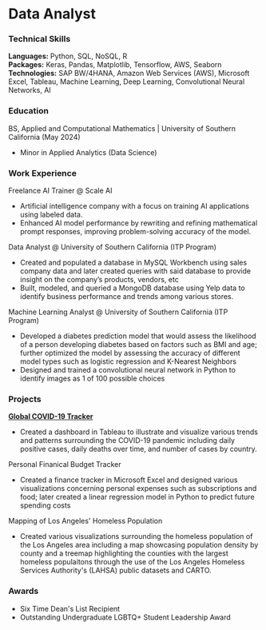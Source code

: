 # Data Analyst

### Technical Skills 
**Languages:** Python, SQL, NoSQL, R  
**Packages:** Keras, Pandas, Matplotlib, Tensorflow, AWS, Seaborn  
**Technologies:** SAP BW/4HANA, Amazon Web Services (AWS), Microsoft Excel, Tableau, Machine Learning, Deep Learning, Convolutional Neural Networks, AI  

### Education
BS, Applied and Computational Mathematics | University of Southern California (May 2024)
- Minor in Applied Analytics (Data Science)

### Work Experience 

Freelance AI Trainer @ Scale AI
- Artificial intelligence company with a focus on training AI applications using labeled data.
- Enhanced AI model performance by rewriting and refining mathematical prompt responses, improving problem-solving accuracy of the model.

Data Analyst @ University of Southern California (ITP Program)
- Created and populated a database in MySQL Workbench using sales company data and later created queries with said database to provide insight on the company’s products, vendors, etc
- Built, modeled, and queried a MongoDB database using Yelp data to identify business performance and trends among various stores.

Machine Learning Analyst @ University of Southern California (ITP Program)
- Developed a diabetes prediction model that would assess the likelihood of a person developing diabetes based on factors such as BMI and age; further optimized the model by assessing the accuracy of different model types such as logistic regression and K-Nearest Neighbors 
- Designed and trained a convolutional neural network in Python to identify images as 1 of 100 possible choices 

### Projects

**[Global COVID-19 Tracker](assets/img/GlobalCovid19Dash.png)**
- Created a dashboard in Tableau to illustrate and visualize various trends and patterns surrounding the COVID-19 pandemic including daily positive cases, daily deaths over time, and number of cases by country.

Personal Finanical Budget Tracker
- Created a finance tracker in Microsoft Excel and designed various visualizations concerning personal expenses such as subscriptions and food; later created a linear regression model in Python to predict future spending costs 

Mapping of Los Angeles' Homeless Population
- Created various visualizations surrounding the homeless population of the Los Angeles area including a map showcasing population density by county and a treemap highlighting the counties with the largest homeless populaitons through the use of the Los Angeles Homeless Services Authority's (LAHSA) public datasets and CARTO.

### Awards

- Six Time Dean's List Recipient
- Outstanding Undergraduate LGBTQ+ Student Leadership Award
